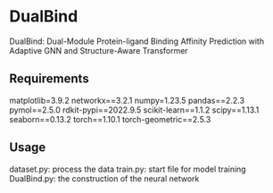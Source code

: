 # DualBind
DualBind: Dual-Module Protein-ligand Binding Affinity Prediction with Adaptive GNN and Structure-Aware Transformer


## Requirements
matplotlib=3.9.2
networkx==3.2.1
numpy=1.23.5
pandas==2.2.3
pymol==2.5.0
rdkit-pypi==2022.9.5
scikit-learn==1.1.2
scipy==1.13.1
seaborn==0.13.2
torch==1.10.1
torch-geometric==2.5.3

## Usage
dataset.py: process the data
train.py: start file for model training
DualBind.py: the construction of the neural network
